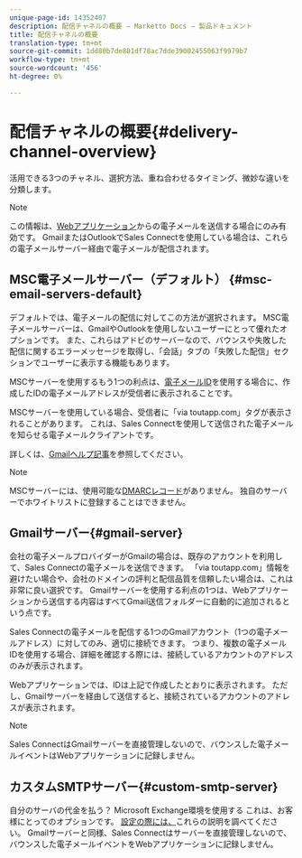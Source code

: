 ```yaml
---
unique-page-id: 14352407
description: 配信チャネルの概要 — Marketto Docs — 製品ドキュメント
title: 配信チャネルの概要
translation-type: tm+mt
source-git-commit: 1dd80b7de801df78ac7dde39002455063f9979b7
workflow-type: tm+mt
source-wordcount: '456'
ht-degree: 0%

---
```



# 配信チャネルの概要{#delivery-channel-overview}

活用できる3つのチャネル、選択方法、重ね合わせるタイミング、微妙な違いを分類します。

>[!NOTE]
>
>この情報は、[Webアプリケーション](https://toutapp.com/login)からの電子メールを送信する場合にのみ有効です。 GmailまたはOutlookでSales Connectを使用している場合は、これらの電子メールサーバー経由で電子メールが配信されます。

## MSC電子メールサーバー（デフォルト） {#msc-email-servers-default}

デフォルトでは、電子メールの配信に対してこの方法が選択されます。 MSC電子メールサーバーは、GmailやOutlookを使用しないユーザーにとって優れたオプションです。 また、これらはアドビのサーバーなので、バウンスや失敗した配信に関するエラーメッセージを取得し、「会話」タブの「失敗した配信」セクションでユーザーに表示する機能もあります。

MSCサーバーを使用するもう1つの利点は、[電子メールID](/help/marketo/product-docs/marketo-sales-connect/getting-started/email-settings/add-identity.md)を使用する場合に、作成したIDの電子メールアドレスが受信者に表示されることです。

MSCサーバーを使用している場合、受信者に「via toutapp.com」タグが表示されることがあります。 これは、Sales Connectを使用して送信された電子メールを知らせる電子メールクライアントです。

詳しくは、[Gmailヘルプ記事](https://support.google.com/mail/answer/1311182?hl=en)を参照してください。

>[!NOTE]
>
>MSCサーバーには、使用可能な[DMARCレコード](https://dmarc.org/)がありません。 独自のサーバーでホワイトリストに登録することはできません。

## Gmailサーバー{#gmail-server}

会社の電子メールプロバイダーがGmailの場合は、既存のアカウントを利用して、Sales Connectの電子メールを送信できます。 「via toutapp.com」情報を避けたい場合や、会社のドメインの評判と配信品質を信頼したい場合は、これは非常に良い選択です。 Gmailサーバーを使用する利点の1つは、Webアプリケーションから送信する内容はすべてGmail送信フォルダーに自動的に追加されるという点です。

Sales Connectの電子メールを配信する1つのGmailアカウント（1つの電子メールアドレス）に対してのみ、適切に接続できます。 つまり、複数の電子メールIDを使用する場合、詳細を確認する際には、接続しているアカウントのアドレスのみが表示されます。

Webアプリケーションでは、IDは上記で作成したとおりに表示されます。 ただし、Gmailサーバーを経由して送信すると、接続されているアカウントのアドレスが表示されます。

>[!NOTE]
>
>Sales ConnectはGmailサーバーを直接管理しないので、バウンスした電子メールイベントはWebアプリケーションに記録しません。

## カスタムSMTPサーバー{#custom-smtp-server}

自分のサーバの代金を払う？ Microsoft Exchange環境を使用する これは、お客様にとってのオプションです。 [設定の際には、](http://docs.marketo.com/x/zYTS)これらの説明を調べてください。 Gmailサーバーと同様、Sales Connectはサーバーを直接管理しないので、バウンスした電子メールイベントをWebアプリケーションに記録しません。
